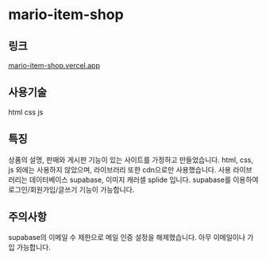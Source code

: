 # mario-item-shop

## 링크
[mario-item-shop.vercel.app](mario-item-shop.vercel.app)

## 사용기술
html
css
js

## 특징
상품의 설명, 판매와 게시판 기능이 있는 사이트를 가정하고 만들었습니다.
html, css, js 외에는 사용하지 않았으며, 라이브러리 또한 cdn으로만 사용했습니다.
사용 라이브러리는 데이터베이스 supabase, 이미지 캐러셀 splide 입니다.
supabase를 이용하여 로그인/회원가입/글쓰기 기능이 가능합니다.

## 주의사항
supabase의 이메일 수 제한으로 메일 인증 설정을 해제했습니다. 아무 이메일이나 가입 가능합니다.
